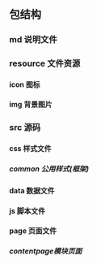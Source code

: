 ##  包结构
### md  说明文件
### resource    文件资源
####    icon    图标
####    img 背景图片
### src 源码
#### css 样式文件
##### common 公用样式(框架)
#### data   数据文件
#### js 脚本文件
#### page   页面文件
##### contentpage模块页面